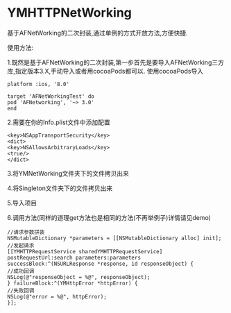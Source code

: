 # YMHTTPNetWorking
基于AFNetWorking的二次封装,通过单例的方式开放方法,方便快捷.

使用方法:

1.既然是基于AFNetWorking的二次封装,第一步首先是要导入AFNetWorking三方库,指定版本3.X,手动导入或者用cocoaPods都可以.
使用cocoaPods导入
```
platform :ios, '8.0'

target 'AFNetWorkingTest' do
pod 'AFNetworking', '~> 3.0'
end
```
2.需要在你的Info.plist文件中添加配置
```
<key>NSAppTransportSecurity</key>
<dict>
<key>NSAllowsArbitraryLoads</key>
<true/>
</dict>
```
3.将YMNetWorking文件夹下的文件拷贝出来

4.将Singleton文件夹下的文件拷贝出来

5.导入项目

6.调用方法(同样的道理get方法也是相同的方法(不再举例子)详情请见demo)
```
//请求参数拼装
NSMutableDictionary *parameters = [[NSMutableDictionary alloc] init];
//发起请求
[[YMHTTPRequestService sharedYMHTTPRequestService] postRequestUrl:search parameters:parameters successBlock:^(NSURLResponse *response, id responseObject) {
//成功回调
NSLog(@"responseObject = %@", responseObject);
} failureBlock:^(YMHttpError *httpError) {
//失败回调
NSLog(@"error = %@", httpError);
}];
```
